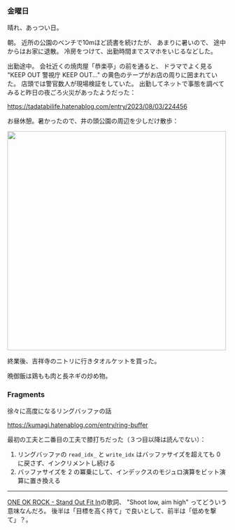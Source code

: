 ### 金曜日

晴れ、あっつい日。

朝。
近所の公園のベンチで10mほど読書を続けたが、
あまりに暑いので、 途中からはお家に退散。
冷房をつけて、出勤時間までスマホをいじるなどした。

出勤途中。
会社近くの焼肉屋「恭楽亭」の前を通ると、
ドラマでよく見る "KEEP OUT 警視庁 KEEP OUT..." の黄色のテープがお店の周りに囲まれていた。
店頭では警官数人が現場検証をしていた。
出勤してネットで事態を調べてみると昨日の夜ごろ火災があったようだった：

https://tadatabilife.hatenablog.com/entry/2023/08/03/224456

お昼休憩。暑かったので、井の頭公園の周辺を少しだけ散歩：

<img src="https://i.imgur.com/gO8vTPP.jpg" width="500">

終業後、吉祥寺のニトリに行きタオルケットを買った。

晩御飯は鶏もも肉と長ネギの炒め物。

### Fragments

徐々に高度になるリングバッファの話

https://kumagi.hatenablog.com/entry/ring-buffer

最初の工夫と二番目の工夫で膝打ちだった（３つ目以降は読んでない）：

1. リングバッファの `read_idx_` と `write_idx` はバッファサイズを超えても 0 に戻さず、インクリメントし続ける
1. バッファサイズを 2 の冪乗にして、インデックスのモジュロ演算をビット演算に置き換える

---

[ONE OK ROCK - Stand Out Fit In](https://www.youtube.com/watch?v=IGInsosP0Ac)の歌詞、 "Shoot low, aim high" ってどういう意味なんだろ。
後半は「目標を高く持て」で良いとして、前半は「低めを撃て」？。